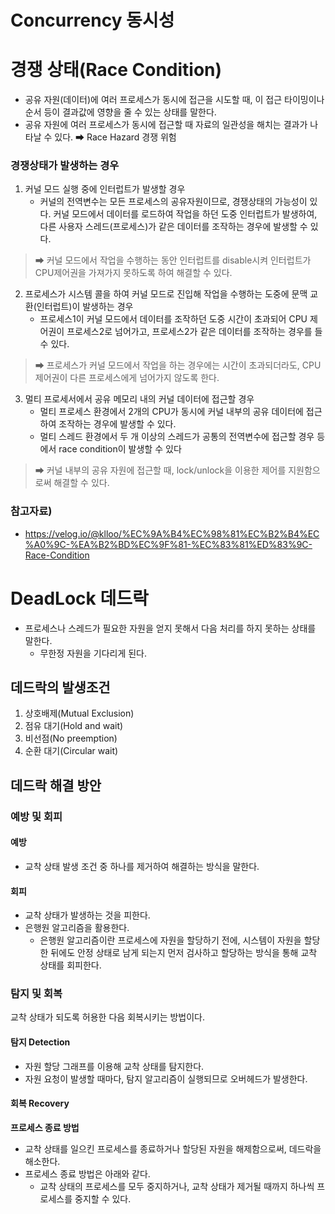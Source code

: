 # Concurrency 동시성

# 경쟁 상태(Race Condition)
- 공유 자원(데이터)에 여러 프로세스가 동시에 접근을 시도할 때, 이 접근 타이밍이나 순서 등이 결과값에 영향을 줄 수 있는 상태를 말한다.
- 공유 자원에 여러 프로세스가 동시에 접근할 때 자료의 일관성을 해치는 결과가 나타날 수 있다. ➡ Race Hazard 경쟁 위험

### 경쟁상태가 발생하는 경우
1. 커널 모드 실행 중에 인터럽트가 발생할 경우  
   - 커널의 전역변수는 모든 프로세스의 공유자원이므로, 경쟁상태의 가능성이 있다.
   커널 모드에서 데이터를 로드하여 작업을 하던 도중 인터럽트가 발생하여, 다른 사용자 스레드(프로세스)가 같은 데이터를 조작하는 경우에 발생할 수 있다. 
  >➡ 커널 모드에서 작업을 수행하는 동안 인터럽트를 disable시켜 인터럽트가 CPU제어권을 가져가지 못하도록 하여 해결할 수 있다.

2. 프로세스가 시스템 콜을 하여 커널 모드로 진입해 작업을 수행하는 도중에 문맥 교환(인터럽트)이 발생하는 경우
   - 프로세스1이 커널 모드에서 데이터를 조작하던 도중 시간이 초과되어 CPU 제어권이 프로세스2로 넘어가고, 프로세스2가 같은 데이터를 조작하는 경우를 들 수 있다.
  > ➡ 프로세스가 커널 모드에서 작업을 하는 경우에는 시간이 초과되더라도, CPU 제어권이 다른 프로세스에게 넘어가지 않도록 한다.

3. 멀티 프로세서에서 공유 메모리 내의 커널 데이터에 접근할 경우
   - 멀티 프로세스 환경에서 2개의 CPU가 동시에 커널 내부의 공유 데이터에 접근하여 조작하는 경우에 발생할 수 있다.
   - 멀티 스레드 환경에서 두 개 이상의 스레드가 공통의 전역변수에 접근할 경우 등에서 race condition이 발생할 수 있다
  > ➡ 커널 내부의 공유 자원에 접근할 때, lock/unlock을 이용한 제어를 지원함으로써 해결할 수 있다.

### 참고자료)
- https://velog.io/@klloo/%EC%9A%B4%EC%98%81%EC%B2%B4%EC%A0%9C-%EA%B2%BD%EC%9F%81-%EC%83%81%ED%83%9C-Race-Condition
  
# DeadLock 데드락
- 프로세스나 스레드가 필요한 자원을 얻지 못해서 다음 처리를 하지 못하는 상태를 말한다.
  - 무한정 자원을 기다리게 된다.

## 데드락의 발생조건
1. 상호배제(Mutual Exclusion)
2. 점유 대기(Hold and wait)
3. 비선점(No preemption)
4. 순환 대기(Circular wait)

## 데드락 해결 방안
### 예방 및 회피
#### 예방
- 교착 상태 발생 조건 중 하나를 제거하여 해결하는 방식을 말한다.

#### 회피
- 교착 상태가 발생하는 것을 피한다.
- 은행원 알고리즘을 활용한다.
  - 은행원 알고리즘이란 프로세스에 자원을 할당하기 전에, 시스템이 자원을 할당한 뒤에도 안정 상태로 남게 되는지 먼저 검사하고 할당하는 방식을 통해 교착 상태를 회피한다.

### 탐지 및 회복
교착 상태가 되도록 허용한 다음 회복시키는 방법이다.
#### 탐지 Detection
- 자원 할당 그래프를 이용해 교착 상태를 탐지한다.
- 자원 요청이 발생할 때마다, 탐지 알고리즘이 실행되므로 오버헤드가 발생한다.
#### 회복 Recovery
**프로세스 종료 방법**
- 교착 상태를 일으킨 프로세스를 종료하거나 할당된 자원을 해제함으로써, 데드락을 해소한다.
- 프로세스 종료 방법은 아래와 같다.
  - 교착 상태의 프로세스를 모두 중지하거나, 교착 상태가 제거될 때까지 하나씩 프로세스를 중지할 수 있다.

